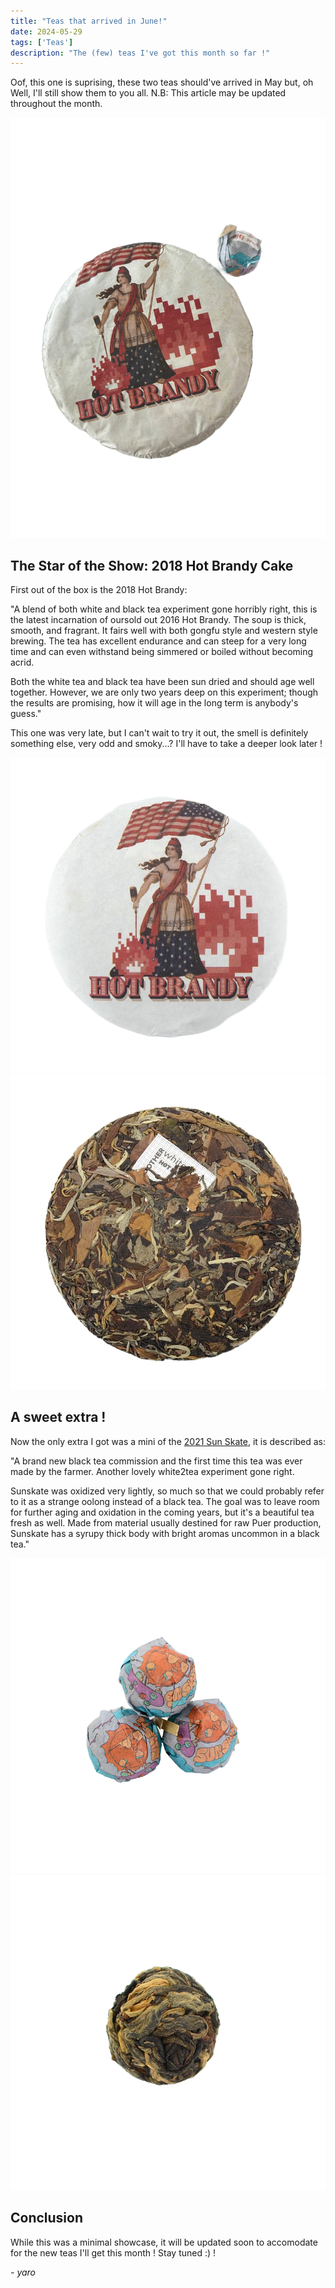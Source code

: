 ```yaml
---
title: "Teas that arrived in June!"
date: 2024-05-29
tags: ['Teas']
description: "The (few) teas I've got this month so far !"
---
```


Oof, this one is suprising, these two teas should've arrived in May but, oh Well, I'll still show them to you all.
N.B: This article may be updated throughout the month.

![](file-1.png)

## The Star of the Show: 2018 Hot Brandy Cake

First out of the box is the 2018 Hot Brandy:

"A blend of both white and black tea experiment gone horribly right, this is the latest incarnation of oursold out 2016 Hot Brandy. The soup is thick, smooth, and fragrant. It fairs well with both gongfu style and western style brewing. The tea has excellent endurance and can steep for a very long time and can even withstand being simmered or boiled without becoming acrid.

Both the white tea and black tea have been sun dried and should age well together. However, we are only two years deep on this experiment; though the results are promising, how it will age in the long term is anybody's guess."

This one was very late, but I can't wait to try it out, the smell is definitely something else, very odd and smoky...? I'll have to take a deeper look later !

![](<file (1)-1.png>)
![](<file (2)-1.png>)

## A sweet extra !

Now the only extra I got was a mini of the [2021 Sun Skate](https://white2tea.com/products/2021-sunskate), it is described as:

"A brand new black tea commission and the first time this tea was ever made by the farmer. Another lovely white2tea experiment gone right.

Sunskate was oxidized very lightly, so much so that we could probably refer to it as a strange oolong instead of a black tea. The goal was to leave room for further aging and oxidation in the coming years, but it's a beautiful tea fresh as well. Made from material usually destined for raw Puer production, Sunskate has a syrupy thick body with bright aromas uncommon in a black tea."

![](<file (4).png>)
![](<file (3)-1.png>)


## Conclusion

While this was a minimal showcase, it will be updated soon to accomodate for the new teas I'll get this month ! Stay tuned :) !

  *- yaro*
